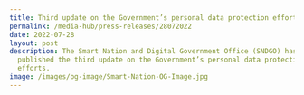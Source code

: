 ```yaml
---
title: Third update on the Government’s personal data protection efforts
permalink: /media-hub/press-releases/28072022
date: 2022-07-28
layout: post
description: The Smart Nation and Digital Government Office (SNDGO) has
  published the third update on the Government’s personal data protection
  efforts.
image: /images/og-image/Smart-Nation-OG-Image.jpg
---
```

